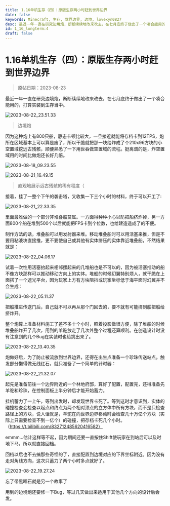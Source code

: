 ```yaml
---
title: 1.16单机生存（四）：原版生存两小时赶到世界边界
date: false
keywords: Minecraft, 生存, 世界边界, 边境, lovexyn0827
desc: 最近一年一直在研究边境炮，断断续续地改来改去，在七月底终于做出了一个凑合能用的，打算实装到生存当中。
id: 1_16_longterm:4
draft: false
---
```


# 1.16单机生存（四）：原版生存两小时赶到世界边界

> 原帖日期：2023-08-23

最近一年一直在研究边境炮，断断续续地改来改去，在七月底终于做出了一个凑合能用的，打算实装到生存当中。

![2023-08-22_23.51.33](https://lovexyn0827.github.io/0827-Public-Notes/1.16-Survival/media/2023-08-22_23.51.33.png)

> 边境炮

因为这种炮上有800只船，静态卡顿比较大，一旦接近就能将存档卡到12TPS，炮所在区域基本上可以算是废了，所以干脆就把那一块给炸成了个210x96方块的小空置域挖远古残骸，顺便熟悉了一下用世吞做空置域的流程。挺离谱的是，炸空置域用的时间比做炮还长好几倍。

![2023-08-18_09.23.55](https://lovexyn0827.github.io/0827-Public-Notes/1.16-Survival/media/2023-08-18_09.23.55.png)

![2023-08-21_16.49.15](https://lovexyn0827.github.io/0827-Public-Notes/1.16-Survival/media/2023-08-21_16.49.15.png)

> 直观地展示远古残骸的稀有程度（

接着，挂了一整个下午的袭击塔，又收集一下三个小时的材料，终于可以开工了:

![2023-08-21_22.33.35](https://lovexyn0827.github.io/0827-Public-Notes/1.16-Survival/media/2023-08-21_22.33.35.png)

里面最难做的一个部分非堆叠船莫属。一方面得种种小心以防把船挤炸掉，另一方面800个船在堆到500个以后就能把FPS卡到个位数，也给建造造成了的不便。

制作方法的话，堆叠船可以用发射器来堆。移动堆叠船时可以用活塞来推，但是不要用粘液块直接推，更不要使自己或其他有实体挤压的实体靠近堆叠船，不然结果就是：

![2023-08-22_04.06.17](https://lovexyn0827.github.io/0827-Public-Notes/1.16-Survival/media/2023-08-22_04.06.17.png)

试着一次性用活塞抬起来相邻摞起来的几堆船也是不可以的，因为被活塞推动的船不像方块那样可以推动移动方向上的实体。堆船的时候幻翼特别烦人，就干脆在上面搭了一个遮光平台，因为玩家上方有方块阻挡或玩家坐标低于海平面时幻翼并不会生成：

![2023-08-22_05.11.37](https://lovexyn0827.github.io/0827-Public-Notes/1.16-Survival/media/2023-08-22_05.11.37.png)

把船推进传送门后，自己就不可以再从那个门回去的，要不就有可能挤到船把船给挤炸开。

整个炮算上准备材料施工了差不多十个小时，照着投影做很方便，除了堆船的时候堆叠船炸开了几次，用到的羊驼放走了几次外整个过程还算顺利。在创造设计时没有注意到的几个Bug在实装时也给挑出来了。

![2023-08-22_13.40.35](https://lovexyn0827.github.io/0827-Public-Notes/1.16-Survival/media/2023-08-22_13.40.35.png)

炮做好后，为了防止被流放到世界边界，还得在出生点准备一个珍珠传送站点。触发部分懒得做无线红石，就只准备了一个简单的计时器：

![2023-08-22_21.32.07](https://lovexyn0827.github.io/0827-Public-Notes/1.16-Survival/media/2023-08-22_21.32.07.png)

起先是准备前往一个边界附近的一个林地府邸，算好了配置，配置完，还得准备先羊驼和珍珠，在控制面板上半分钟后才能开始蓄力。

挂机蓄力了一上午，等到出发时，却发现世界卡死了。等到这时才意识到，实体的碰撞检查会检查以起点和终点为两个相对顶点的立方体中所有方块，而不是只检查路径上的方块，说人话就是，羊驼在向世界边界移动时会检查几十万亿个方块（实际上只需要检查不到一亿个）的碰撞，把存档卡死几个小时。（https://t.bilibili.com/832712485620416582）

emmm...估计这样等不起，因为期间还要一直按住Shift使玩家在到站后可以及时地下马，所以就直接回档。

回档以后也不去搞那些奇怪的了，直接配置到边境对应的下界坐标附近。因为没有走对角线方向，这次只蓄力了两个小时多点就好了。

![2023-08-22_19.27.24](https://lovexyn0827.github.io/0827-Public-Notes/1.16-Survival/media/2023-08-22_19.27.24.png)

忘了带黑曜石就是另一个故事了

用到的边境炮还要修一下Bug，等过几天做出来适用于其他几个方向的设计后会发。
